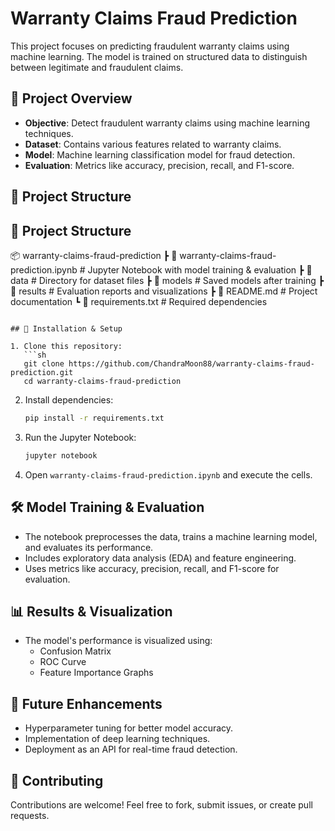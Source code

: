 # Warranty Claims Fraud Prediction

This project focuses on predicting fraudulent warranty claims using machine learning. The model is trained on structured data to distinguish between legitimate and fraudulent claims.

## 📌 Project Overview

- **Objective**: Detect fraudulent warranty claims using machine learning techniques.
- **Dataset**: Contains various features related to warranty claims.
- **Model**: Machine learning classification model for fraud detection.
- **Evaluation**: Metrics like accuracy, precision, recall, and F1-score.

## 📂 Project Structure


## 📂 Project Structure

📦 warranty-claims-fraud-prediction
 ┣ 📜 warranty-claims-fraud-prediction.ipynb  # Jupyter Notebook with model training & evaluation
 ┣ 📂 data                                    # Directory for dataset files
 ┣ 📂 models                                  # Saved models after training
 ┣ 📂 results                                 # Evaluation reports and visualizations
 ┣ 📜 README.md                               # Project documentation
 ┗ 📜 requirements.txt                        # Required dependencies
```

## 🚀 Installation & Setup

1. Clone this repository:
   ```sh
   git clone https://github.com/ChandraMoon88/warranty-claims-fraud-prediction.git
   cd warranty-claims-fraud-prediction
   ```

2. Install dependencies:
   ```sh
   pip install -r requirements.txt
   ```

3. Run the Jupyter Notebook:
   ```sh
   jupyter notebook
   ```

4. Open `warranty-claims-fraud-prediction.ipynb` and execute the cells.

## 🛠️ Model Training & Evaluation

- The notebook preprocesses the data, trains a machine learning model, and evaluates its performance.
- Includes exploratory data analysis (EDA) and feature engineering.
- Uses metrics like accuracy, precision, recall, and F1-score for evaluation.

## 📊 Results & Visualization

- The model's performance is visualized using:
  - Confusion Matrix
  - ROC Curve
  - Feature Importance Graphs

## 🔮 Future Enhancements

- Hyperparameter tuning for better model accuracy.
- Implementation of deep learning techniques.
- Deployment as an API for real-time fraud detection.

## 🤝 Contributing

Contributions are welcome! Feel free to fork, submit issues, or create pull requests.
